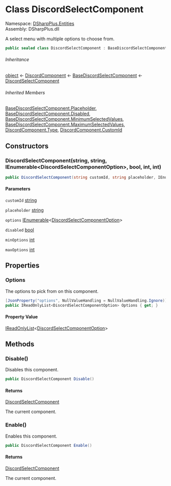 # Class DiscordSelectComponent

Namespace: [DSharpPlus.Entities](DSharpPlus.Entities.md)  
Assembly: DSharpPlus.dll

A select menu with multiple options to choose from.

```csharp
public sealed class DiscordSelectComponent : BaseDiscordSelectComponent
```

###### Inheritance

[object](https://learn.microsoft.com/dotnet/api/system.object) ← 
[DiscordComponent](DSharpPlus.Entities.DiscordComponent.md) ← 
[BaseDiscordSelectComponent](DSharpPlus.Entities.BaseDiscordSelectComponent.md) ← 
[DiscordSelectComponent](DSharpPlus.Entities.DiscordSelectComponent.md)

###### Inherited Members

[BaseDiscordSelectComponent.Placeholder](DSharpPlus.Entities.BaseDiscordSelectComponent.md\#DSharpPlus\_Entities\_BaseDiscordSelectComponent\_Placeholder), 
[BaseDiscordSelectComponent.Disabled](DSharpPlus.Entities.BaseDiscordSelectComponent.md\#DSharpPlus\_Entities\_BaseDiscordSelectComponent\_Disabled), 
[BaseDiscordSelectComponent.MinimumSelectedValues](DSharpPlus.Entities.BaseDiscordSelectComponent.md\#DSharpPlus\_Entities\_BaseDiscordSelectComponent\_MinimumSelectedValues), 
[BaseDiscordSelectComponent.MaximumSelectedValues](DSharpPlus.Entities.BaseDiscordSelectComponent.md\#DSharpPlus\_Entities\_BaseDiscordSelectComponent\_MaximumSelectedValues), 
[DiscordComponent.Type](DSharpPlus.Entities.DiscordComponent.md\#DSharpPlus\_Entities\_DiscordComponent\_Type), 
[DiscordComponent.CustomId](DSharpPlus.Entities.DiscordComponent.md\#DSharpPlus\_Entities\_DiscordComponent\_CustomId)

## Constructors

### <a id="DSharpPlus_Entities_DiscordSelectComponent__ctor_System_String_System_String_System_Collections_Generic_IEnumerable_DSharpPlus_Entities_DiscordSelectComponentOption__System_Boolean_System_Int32_System_Int32_"></a>DiscordSelectComponent\(string, string, IEnumerable<DiscordSelectComponentOption\>, bool, int, int\)

```csharp
public DiscordSelectComponent(string customId, string placeholder, IEnumerable<DiscordSelectComponentOption> options, bool disabled = false, int minOptions = 1, int maxOptions = 1)
```

#### Parameters

`customId` [string](https://learn.microsoft.com/dotnet/api/system.string)

`placeholder` [string](https://learn.microsoft.com/dotnet/api/system.string)

`options` [IEnumerable](https://learn.microsoft.com/dotnet/api/system.collections.generic.ienumerable\-1)<[DiscordSelectComponentOption](DSharpPlus.Entities.DiscordSelectComponentOption.md)\>

`disabled` [bool](https://learn.microsoft.com/dotnet/api/system.boolean)

`minOptions` [int](https://learn.microsoft.com/dotnet/api/system.int32)

`maxOptions` [int](https://learn.microsoft.com/dotnet/api/system.int32)

## Properties

### <a id="DSharpPlus_Entities_DiscordSelectComponent_Options"></a>Options

The options to pick from on this component.

```csharp
[JsonProperty("options", NullValueHandling = NullValueHandling.Ignore)]
public IReadOnlyList<DiscordSelectComponentOption> Options { get; }
```

#### Property Value

[IReadOnlyList](https://learn.microsoft.com/dotnet/api/system.collections.generic.ireadonlylist\-1)<[DiscordSelectComponentOption](DSharpPlus.Entities.DiscordSelectComponentOption.md)\>

## Methods

### <a id="DSharpPlus_Entities_DiscordSelectComponent_Disable"></a>Disable\(\)

Disables this component.

```csharp
public DiscordSelectComponent Disable()
```

#### Returns

[DiscordSelectComponent](DSharpPlus.Entities.DiscordSelectComponent.md)

The current component.

### <a id="DSharpPlus_Entities_DiscordSelectComponent_Enable"></a>Enable\(\)

Enables this component.

```csharp
public DiscordSelectComponent Enable()
```

#### Returns

[DiscordSelectComponent](DSharpPlus.Entities.DiscordSelectComponent.md)

The current component.

